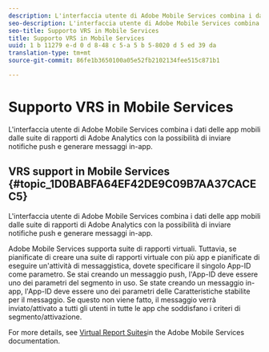 ```yaml
---
description: L'interfaccia utente di Adobe Mobile Services combina i dati delle app mobili dalle suite di rapporti di Adobe Analytics con la possibilità di inviare notifiche push e generare messaggi in-app.
seo-description: L'interfaccia utente di Adobe Mobile Services combina i dati delle app mobili dalle suite di rapporti di Adobe Analytics con la possibilità di inviare notifiche push e generare messaggi in-app.
seo-title: Supporto VRS in Mobile Services
title: Supporto VRS in Mobile Services
uuid: 1 b 11279 e-d 0 d 8-48 c 5-a 5 b 5-8020 d 5 ed 39 da
translation-type: tm+mt
source-git-commit: 86fe1b3650100a05e52fb2102134fee515c871b1

---
```



# Supporto VRS in Mobile Services

L'interfaccia utente di Adobe Mobile Services combina i dati delle app mobili dalle suite di rapporti di Adobe Analytics con la possibilità di inviare notifiche push e generare messaggi in-app.

## VRS support in Mobile Services {#topic_1D0BABFA64EF42DE9C09B7AA37CACEC5}

L'interfaccia utente di Adobe Mobile Services combina i dati delle app mobili dalle suite di rapporti di Adobe Analytics con la possibilità di inviare notifiche push e generare messaggi in-app.

Adobe Mobile Services supporta suite di rapporti virtuali. Tuttavia, se pianificate di creare una suite di rapporti virtuale con più app e pianificate di eseguire un'attività di messaggistica, dovete specificare il singolo App-ID come parametro. Se stai creando un messaggio push, l'App-ID deve essere uno dei parametri del segmento in uso. Se state creando un messaggio in-app, l'App-ID deve essere uno dei parametri delle Caratteristiche stabilite per il messaggio. Se questo non viene fatto, il messaggio verrà inviato/attivato a tutti gli utenti in tutte le app che soddisfano i criteri di segmento/attivazione.

For more details, see [Virtual Report Suites](https://marketing.adobe.com/resources/help/en_US/mobile/c_mob_vrs.html)in the Adobe Mobile Services documentation.
